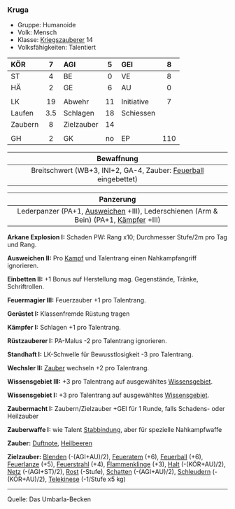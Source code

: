 ### Kruga

- Gruppe: Humanoide
- Volk: Mensch
- Klasse: [Kriegszauberer](../../grw/charaktere-heldenklassen-kriegszauberer.md) 14
- Volksfähigkeiten: Talentiert

| KÖR     |  7  | AGI        |  5  | GEI        |  8  |
| :------ | :-: | :--------- | :-: | :--------- | :-: |
| ST      |  4  | BE         |  0  | VE         |  8  |
| HÄ      |  2  | GE         |  6  | AU         |  0  |
|         |     |            |     |            |     |
| LK      | 19  | Abwehr     | 11  | Initiative |  7  |
| Laufen  | 3.5 | Schlagen   | 18  | Schiessen  |     |
| Zaubern |  8  | Zielzauber | 14  |            |     |
|         |     |            |     |            |     |
| GH      |  2  | GK         | no  | EP         | 110 |

|                           Bewaffnung                            |
| :-------------------------------------------------------------: |
| Breitschwert (WB+3, INI+2, GA-4, Zauber: [Feuerball](../../grw/zauber/feuerball.md) eingebettet) |

|                                      Panzerung                                       |
| :----------------------------------------------------------------------------------: |
| Lederpanzer (PA+1, [Ausweichen](../../grw/talente/ausweichen.md) +III), Lederschienen (Arm & Bein) (PA+1, [Kämpfer](../../grw/talente/kaempfer.md) +III) |

**Arkane Explosion I:** Schaden PW: Rang x10; Durchmesser Stufe/2m pro Tag und Rang.

**Ausweichen II:** Pro [Kampf](../../grw/regeln-kampf.md) und Talentrang einen Nahkampfangriff ignorieren.

**Einbetten II:** +1 Bonus auf Herstellung mag. Gegenstände, Tränke, Schriftrollen.

**Feuermagier III:** Feuerzauber +1 pro Talentrang.

**Gerüstet I:** Klassenfremde Rüstung tragen

**Kämpfer I:** Schlagen +1 pro Talentrang.

**Rüstzauberer I:** PA-Malus -2 pro Talentrang ignorieren.

**Standhaft I:** LK-Schwelle für Bewusstlosigkeit -3 pro Talentrang.

**Wechsler II:** [Zauber](../../fanwerk/zauber/zauber.md) wechseln +2 pro Talentrang.

**Wissensgebiet III:** +3 pro Talentrang auf ausgewähltes [Wissensgebiet](../../grw/talente/wissensgebiet.md).

**Wissensgebiet I:** +3 pro Talentrang auf ausgewähltes [Wissensgebiet](../../grw/talente/wissensgebiet.md).

**Zaubermacht I:** Zaubern/Zielzauber +GEI für 1 Runde, falls Schadens- oder Heilzauber

**Zauberwaffe I:** wie Talent [Stabbindung](../../grw/talente/stabbindung.md), aber für spezielle Nahkampfwaffe

**Zauber:** [Duftnote](../../grw/zauber/duftnote.md), [Heilbeeren](../../grw/zauber/heilbeeren.md)

**Zielzauber:** [Blenden](../../grw/zauber/blenden.md) (-(AGI+AU)/2), [Feueratem](../../grw/zauber/feueratem.md) (+6), [Feuerball](../../grw/zauber/feuerball.md) (+6), [Feuerlanze](../../grw/zauber/feuerlanze.md) (+5), [Feuerstrahl](../../grw/zauber/feuerstrahl.md) (+4), [Flammenklinge](../../grw/zauber/flammenklinge.md) (+3), [Halt](../../grw/zauber/halt.md) (-(KÖR+AU)/2), [Netz](../../grw/zauber/netz.md) (-(AGI+ST)/2), [Rost](../../grw/zauber/rost.md) (-Stufe), [Schatten](../../grw/zauber/schatten.md) (-(AGI+AU)/2), [Schleudern](../../grw/zauber/schleudern.md) (-(KÖR+AU)/2), [Telekinese](../../grw/zauber/telekinese.md) (-1/Stufe x5 kg)

---

Quelle: Das Umbarla-Becken
